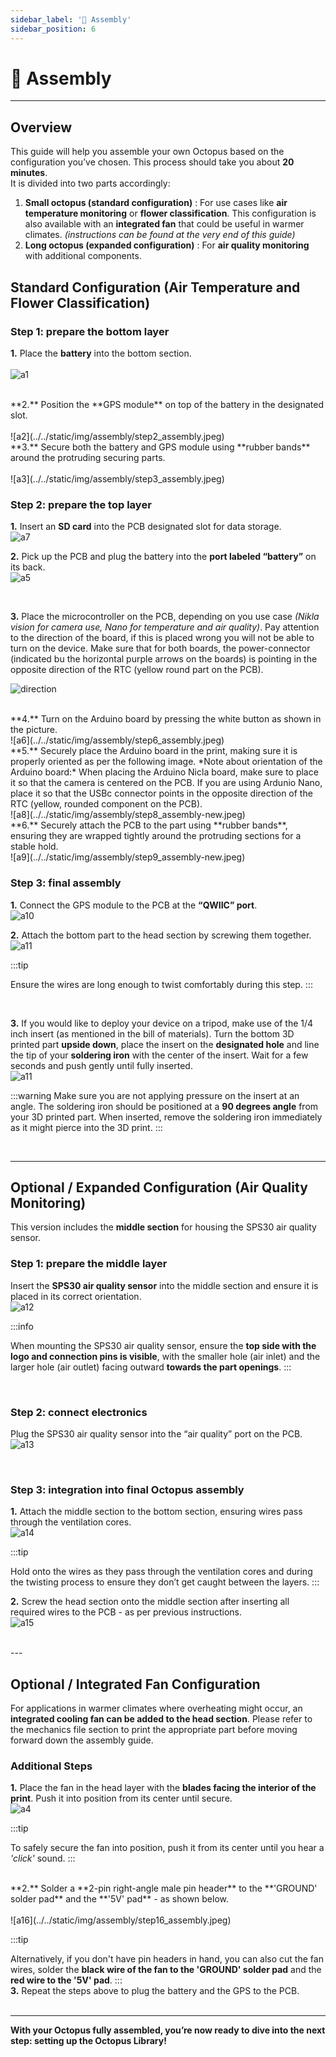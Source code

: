 ```yaml
---
sidebar_label: '🧩 Assembly'
sidebar_position: 6
---
```


# 🧩 Assembly

---

## Overview

This guide will help you assemble your own Octopus based on the configuration you’ve chosen. This process should take you about **20 minutes**. <br/>
It is divided into two parts accordingly:
1. **Small octopus (standard configuration)**  : For use cases like **air temperature monitoring** or **flower classification**. This configuration is also available with an **integrated fan** that could be useful in warmer climates. *(instructions can be found at the very end of this guide)*
2. **Long octopus (expanded configuration)**  : For **air quality monitoring** with additional components.


## Standard Configuration (Air Temperature and Flower Classification)


### Step 1: prepare the bottom layer

**1.** Place the **battery** into the bottom section. <br/><br/>
![a1](../../static/img/assembly/step1_assembly.jpeg)

 <br/>
**2.** Position the **GPS module** on top of the battery in the designated slot.<br/><br/>
![a2](../../static/img/assembly/step2_assembly.jpeg)


 <br/>
**3.** Secure both the battery and GPS module using **rubber bands** around the protruding securing parts.<br/><br/>
![a3](../../static/img/assembly/step3_assembly.jpeg)
 
 <br/>

### Step 2: prepare the top layer

**1.** Insert an **SD card** into the PCB designated slot for data storage.
<br/>
![a7](../../static/img/assembly/step7_assembly.jpeg)


**2.** Pick up the PCB and plug the battery into the **port labeled “battery”** on its back. 
<br/>
![a5](../../static/img/assembly/step5_assembly.jpeg)

<br/>

**3.** Place the microcontroller on the PCB, depending on you use case *(Nikla vision for camera use, Nano for temperature and air quality)*. Pay attention to the direction of the board, if this is placed wrong you will not be able to turn on the device. Make sure that for both boards, the power-connector (indicated bu the horizontal purple arrows on the boards) is pointing in the opposite direction of the RTC (yellow round part on the PCB). 

![direction](../../static/img/assembly/assembly_direction.png)


 <br/>
**4.** Turn on the Arduino board by pressing the white button as shown in the picture.
<br/>
![a6](../../static/img/assembly/step6_assembly.jpeg)


 <br/>
**5.** Securely place the Arduino board in the print, making sure it is properly oriented as per the following image. 
*Note about orientation of the Arduino board:* When placing the Arduino Nicla board, make sure to place it so that the camera is centered on the PCB. If you are using Ardunio Nano, place it so that the USBc connector points in the opposite direction of the RTC (yellow, rounded component on the PCB). 
<br/>
![a8](../../static/img/assembly/step8_assembly-new.jpeg)

 <br/>
**6.** Securely attach the PCB to the part using **rubber bands**, ensuring they are wrapped tightly around the protruding sections for a stable hold.
<br/>
![a9](../../static/img/assembly/step9_assembly-new.jpeg)
<br/>

### Step 3: final assembly

**1.** Connect the GPS module to the PCB at the **“QWIIC” port**.
<br/>
![a10](../../static/img/assembly/step10_assembly-new.jpeg)
<br/>


**2.** Attach the bottom part to the head section by screwing them together.
<br/>
![a11](../../static/img/assembly/step11_assembly.jpeg)

:::tip

Ensure the wires are long enough to twist comfortably during this step.
:::

 <br/>

 **3.** If you would like to deploy your device on a tripod, make use of the 1/4 inch insert (as mentioned in the bill of materials). Turn the bottom 3D printed part **upside down**, place the insert on the **designated hole** and line the tip of your **soldering iron** with the center of the insert. Wait for a few seconds and push gently until fully inserted. 
<br/>
![a11](../../static/img/assembly/step17_assembly.jpeg)

:::warning
Make sure you are not applying pressure on the insert at an angle. The soldering iron should be positioned at a **90 degrees angle** from your 3D printed part. When inserted, remove the soldering iron immediately as it might pierce into the 3D print. 
:::

 <br/>


---


## Optional / Expanded Configuration (Air Quality Monitoring)

This version includes the **middle section** for housing the SPS30 air quality sensor.

### Step 1: prepare the middle layer

Insert the **SPS30 air quality sensor** into the middle section and ensure it is placed in its correct orientation.
<br/>
![a12](../../static/img/assembly/step12_assembly.jpeg)

:::info

When mounting the SPS30 air quality sensor, ensure the **top side with the logo and connection pins is visible**, with the smaller hole (air inlet) and the larger hole (air outlet) facing outward **towards the part openings**.
:::

<br/>

### Step 2: connect electronics

 Plug the SPS30 air quality sensor into the “air quality” port on the PCB.
<br/>
![a13](../../static/img/assembly/step13_assembly-new.jpeg)

<br/>

### Step 3: integration into final Octopus assembly

**1.** Attach the middle section to the bottom section, ensuring wires pass through the ventilation cores.
<br/>
![a14](../../static/img/assembly/step14_assembly.jpeg)


:::tip

Hold onto the wires as they pass through the ventilation cores and during the twisting process to ensure they don’t get caught between the layers.
::: 
 <br/>


**2.** Screw the head section onto the middle section after inserting all required wires to the PCB - as per previous instructions.
<br/>
![a15](../../static/img/assembly/step15_assembly.jpeg)

 <br/>
---


## Optional / Integrated Fan Configuration 

For applications in warmer climates where overheating might occur, an **integrated cooling fan can be added to the head section**. Please refer to the mechanics file section to print the appropriate part before moving forward down the assembly guide. 

### Additional Steps

**1.** Place the fan in the head layer with the **blades facing the interior of the print**. Push it into position from its center until secure.
<br/>
![a4](../../static/img/assembly/step4_assembly.jpeg)

:::tip

To safely secure the fan into position, push it from its center until you hear a *'click'* sound. 
:::

 <br/>
**2.** Solder a **2-pin right-angle male pin header** to the **'GROUND' solder pad** and the **'5V' pad**  - as shown below. <br/>
<br/>
![a16](../../static/img/assembly/step16_assembly.jpeg)

:::tip

Alternatively, if you don't have pin headers in hand, you can also cut the fan wires, solder the **black wire of the fan to the 'GROUND' solder pad** and the **red wire to the '5V' pad**. 
:::
<br/>
**3.** Repeat the steps above to plug the battery and the GPS to the PCB.  
<br/>





---


**With your Octopus fully assembled, you’re now ready to dive into the next step: setting up the Octopus Library!**<br/>
<!-- ![ay](../../static/img/assembly/stepy_assembly.png) -->
